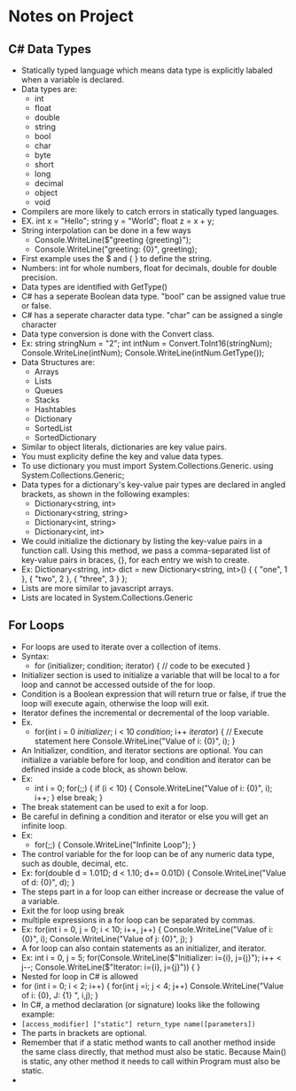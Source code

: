 # Notes on Project

## C# Data Types

- Statically typed language which means data type is explicitly labaled when a variable is declared.
- Data types are:
  - int
  - float
  - double
  - string
  - bool
  - char
  - byte
  - short
  - long
  - decimal
  - object
  - void
- Compilers are more likely to catch errors in statically typed languages.
- EX. int x = "Hello"; string y = "World"; float z = x + y;
- String interpolation can be done in a few ways
  - Console.WriteLine($"greeting {greeting}");
  - Console.WriteLine("greeting: {0}", greeting);
- First example uses the $ and { } to define the string.
- Numbers: int for whole numbers, float for decimals, double for double precision.
- Data types are identified with GetType()
- C# has a seperate Boolean data type. "bool" can be assigned value true or false.
- C# has a seperate character data type. "char" can be assigned a single character
- Data type conversion is done with the Convert class.
- Ex: string stringNum = "2";
            int intNum = Convert.ToInt16(stringNum);
            Console.WriteLine(intNum);
            Console.WriteLine(intNum.GetType());
- Data Structures are:
  - Arrays
  - Lists
  - Queues
  - Stacks
  - Hashtables
  - Dictionary
  - SortedList
  - SortedDictionary
- Similar to object literals, dictionaries are key value pairs.
- You must explicity define the key and value data types.
- To use dictionary you must import System.Collections.Generic.
using System.Collections.Generic;
- Data types for a dictionary's key-value pair types are declared in angled brackets, as shown in the following examples:
  - Dictionary<string, int>
  - Dictionary<string, string>
  - Dictionary<int, string>
  - Dictionary<int, int>
- We could initialize the dictionary by listing the key-value pairs in a function call. Using this method, we pass a comma-separated list of key-value pairs in braces, {}, for each entry we wish to create.
- Ex: Dictionary<string, int> dict = new Dictionary<string, int>() { { "one", 1 }, { "two", 2 }, { "three", 3 } };
- Lists are more similar to javascript arrays.
- Lists are located in System.Collections.Generic

## For Loops

- For loops are used to iterate over a collection of items.
- Syntax:
  - for (initializer; condition; iterator)
    {
      // code to be executed
    }
- Initializer section is used to initialize a variable that will be local to a for loop and cannot be accessed outside of the for loop.
- Condition is a Boolean expression that will return true or false, if true the loop will execute again, otherwise the loop will exit.
- Iterator defines the incremental or decremental of the loop variable.
- Ex.
  - for(int i = 0 *initializer*; i < 10 *condition*; i++ *iterator*)
    {
        // Execute statement here
        Console.WriteLine("Value of i: {0}", i);
    }
- An Initializer, condition, and iterator sections are optional. You can initialize a variable before for loop, and condition and iterator can be defined inside a code block, as shown below.
- Ex:
  - int i = 0;
    for(;;)
    {
        if (i < 10)
        {
            Console.WriteLine("Value of i: {0}", i);
            i++;
     }
        else
        break;
    }
- The break statement can be used to exit a for loop.
- Be careful in defining a condition and iterator or else you will get an infinite loop.
- Ex:
  - for(;;)
    {
        Console.WriteLine("Infinite Loop");
    }
- The control variable for the for loop can be of any numeric data type, such as double, decimal, etc.
- Ex:
    for(double d = 1.01D; d < 1.10; d+= 0.01D)
    {
        Console.WriteLine("Value of d: {0}", d);
    }
- The steps part in a for loop can either increase or decrease the value of a variable.
- Exit the for loop using break
- multiple expressions in a for loop can be separated by commas.
- Ex:
    for(int i = 0, j = 0; i < 10; i++, j++)
    {
        Console.WriteLine("Value of i: {0}", i);
        Console.WriteLine("Value of j: {0}", j);
    }
- A for loop can also contain statements as an initializer, and iterator.
- Ex:
    int i = 0, j = 5;
    for(Console.WriteLine($"Initializer: i={i}, j={j}"); i++ < j--; Console.WriteLine($"Iterator: i={i}, j={j}"))
    {
    }
- Nested for loop in C# is allowed
- for (int i = 0; i < 2; i++)
{
    for(int j =i; j < 4; j++)
        Console.WriteLine("Value of i: {0}, J: {1} ", i,j);
}
- In C#, a method declaration (or signature) looks like the following example:
- `[access_modifier] ["static"] return_type name([parameters])`
- The parts in brackets are optional.
- Remember that if a static method wants to call another method inside the same class directly, that method must also be static. Because Main() is static, any other method it needs to call within Program must also be static.
- 